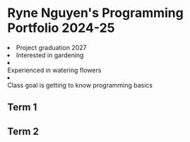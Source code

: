 # Ryne Nguyen's Programming Portfolio 2024-25
<li>Project graduation 2027
<li>Interested in gardening
<li></li>Experienced in watering flowers
<li></li>Class goal is getting to know programming basics

## Term 1

## Term 2

